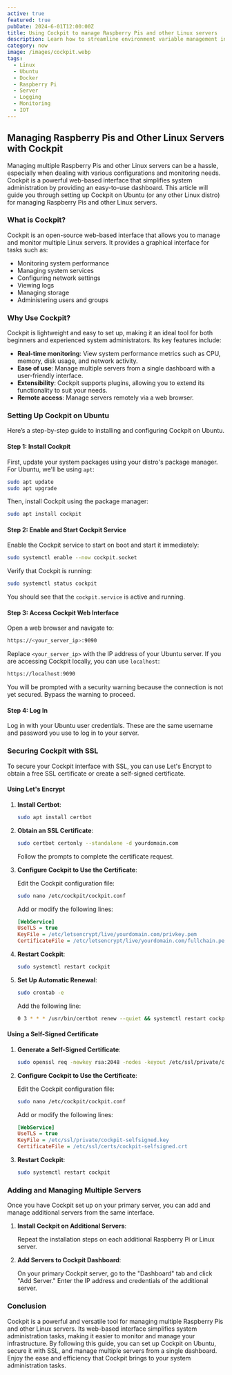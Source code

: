 ```yaml
---
active: true
featured: true
pubDate: 2024-6-01T12:00:00Z
title: Using Cockpit to manage Raspberry Pis and other Linux servers
description: Learn how to streamline environment variable management in Linux with Direnv.
category: now
image: /images/cockpit.webp
tags:
  - Linux
  - Ubuntu
  - Docker
  - Raspberry Pi
  - Server
  - Logging
  - Monitoring
  - IOT
---
```


## Managing Raspberry Pis and Other Linux Servers with Cockpit

Managing multiple Raspberry Pis and other Linux servers can be a hassle, especially when dealing with various configurations and monitoring needs. Cockpit is a powerful web-based interface that simplifies system administration by providing an easy-to-use dashboard. This article will guide you through setting up Cockpit on Ubuntu (or any other Linux distro) for managing Raspberry Pis and other Linux servers.

### What is Cockpit?

Cockpit is an open-source web-based interface that allows you to manage and monitor multiple Linux servers. It provides a graphical interface for tasks such as:

- Monitoring system performance
- Managing system services
- Configuring network settings
- Viewing logs
- Managing storage
- Administering users and groups

### Why Use Cockpit?

Cockpit is lightweight and easy to set up, making it an ideal tool for both beginners and experienced system administrators. Its key features include:

- **Real-time monitoring**: View system performance metrics such as CPU, memory, disk usage, and network activity.
- **Ease of use**: Manage multiple servers from a single dashboard with a user-friendly interface.
- **Extensibility**: Cockpit supports plugins, allowing you to extend its functionality to suit your needs.
- **Remote access**: Manage servers remotely via a web browser.

### Setting Up Cockpit on Ubuntu

Here’s a step-by-step guide to installing and configuring Cockpit on Ubuntu.

#### Step 1: Install Cockpit

First, update your system packages using your distro's package manager. For Ubuntu, we'll be using `apt`:

```bash
sudo apt update
sudo apt upgrade
```

Then, install Cockpit using the package manager:

```bash
sudo apt install cockpit
```

#### Step 2: Enable and Start Cockpit Service

Enable the Cockpit service to start on boot and start it immediately:

```bash
sudo systemctl enable --now cockpit.socket
```

Verify that Cockpit is running:

```bash
sudo systemctl status cockpit
```

You should see that the `cockpit.service` is active and running.

#### Step 3: Access Cockpit Web Interface

Open a web browser and navigate to:

```bash
https://<your_server_ip>:9090
```

Replace `<your_server_ip>` with the IP address of your Ubuntu server. If you are accessing Cockpit locally, you can use `localhost`:

```bash
https://localhost:9090
```

You will be prompted with a security warning because the connection is not yet secured. Bypass the warning to proceed.

#### Step 4: Log In

Log in with your Ubuntu user credentials. These are the same username and password you use to log in to your server.

### Securing Cockpit with SSL

To secure your Cockpit interface with SSL, you can use Let's Encrypt to obtain a free SSL certificate or create a self-signed certificate.

#### Using Let's Encrypt

1. **Install Certbot**:

   ```bash
   sudo apt install certbot
   ```

2. **Obtain an SSL Certificate**:

   ```bash
   sudo certbot certonly --standalone -d yourdomain.com
   ```

   Follow the prompts to complete the certificate request.

3. **Configure Cockpit to Use the Certificate**:

   Edit the Cockpit configuration file:

   ```bash
   sudo nano /etc/cockpit/cockpit.conf
   ```

   Add or modify the following lines:

   ```ini
   [WebService]
   UseTLS = true
   KeyFile = /etc/letsencrypt/live/yourdomain.com/privkey.pem
   CertificateFile = /etc/letsencrypt/live/yourdomain.com/fullchain.pem
   ```

4. **Restart Cockpit**:

   ```bash
   sudo systemctl restart cockpit
   ```

5. **Set Up Automatic Renewal**:

   ```bash
   sudo crontab -e
   ```

   Add the following line:

   ```bash
   0 3 * * * /usr/bin/certbot renew --quiet && systemctl restart cockpit
   ```

#### Using a Self-Signed Certificate

1. **Generate a Self-Signed Certificate**:

   ```bash
   sudo openssl req -newkey rsa:2048 -nodes -keyout /etc/ssl/private/cockpit-selfsigned.key -x509 -days 365 -out /etc/ssl/certs/cockpit-selfsigned.crt
   ```

2. **Configure Cockpit to Use the Certificate**:

   Edit the Cockpit configuration file:

   ```bash
   sudo nano /etc/cockpit/cockpit.conf
   ```

   Add or modify the following lines:

   ```ini
   [WebService]
   UseTLS = true
   KeyFile = /etc/ssl/private/cockpit-selfsigned.key
   CertificateFile = /etc/ssl/certs/cockpit-selfsigned.crt
   ```

3. **Restart Cockpit**:

   ```bash
   sudo systemctl restart cockpit
   ```

### Adding and Managing Multiple Servers

Once you have Cockpit set up on your primary server, you can add and manage additional servers from the same interface.

1. **Install Cockpit on Additional Servers**:

   Repeat the installation steps on each additional Raspberry Pi or Linux server.

2. **Add Servers to Cockpit Dashboard**:

   On your primary Cockpit server, go to the "Dashboard" tab and click "Add Server." Enter the IP address and credentials of the additional server.

### Conclusion

Cockpit is a powerful and versatile tool for managing multiple Raspberry Pis and other Linux servers. Its web-based interface simplifies system administration tasks, making it easier to monitor and manage your infrastructure. By following this guide, you can set up Cockpit on Ubuntu, secure it with SSL, and manage multiple servers from a single dashboard. Enjoy the ease and efficiency that Cockpit brings to your system administration tasks.
